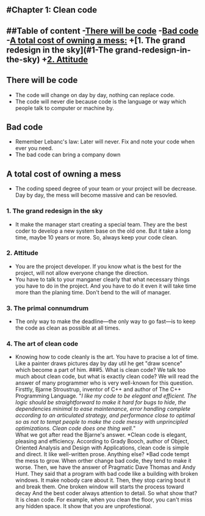 #Chapter 1: Clean code
---
##Table of content
-[There will be code](#There-will-be-code)
-[Bad code](#Bad-code)
-[A total cost of owning a mess:](#A-total-cost-of-owning-a-mess)
+[1. The grand redesign in the sky](#1-The grand-redesign-in-the-sky)
+[2. Attitude](#2-Attitude)
---
## There will be code
* The code will change on day by day, nothing can replace code.
* The code will never die because code is the language or way which people talk to computer or machine by.
## Bad code
* Remember Lebanc's law: Later will never. Fix and note your code when ever you need.
* The bad code can bring a company down
## A total cost of owning a mess
* The coding speed degree of your team or your project will be decrease. Day by day, the mess will become massive and can be resovled.
### 1. The grand redesign in the sky
* It make the manager start creating a special team. They are the best coder to develop a new system base on the old one. But it take a long time, maybe 10 years or more. So, always keep your code clean.
### 2. Attitude
* You are the project developer. If you know what is the best for the project, will not allow everyone change the direction. 
* You have to talk to your manganer clearly that what necessary things you have to do in the project. And you have to do it even it will take time more than the planing time. Don't bend to the will of manager.
### 3. The primal connumdrum
* The only way to make the deadline—the only way to go fast—is to keep the code as clean as possible at all times.
### 4. The art of clean code
* Knowing how to code cleanly is the art. You have to pracise a lot of time.
Like a painter draws pictures day by day util he get "draw scence" which become a part of him.
###5. What is clean code?
We talk too much about clean code, but what is exactly clean code? We will read the answer of many programmer who is very well-known for this question.
Firsttly, Bjarne Stroustrup, inventor of C++ and author of The C++ Programming Language.
"_I like my code to be elegant and efficient. The logic should be straightforward to make it hard for bugs to hide, the dependencies minimal to ease maintenance, error handling complete
according to an articulated strategy, and performance close to optimal so as not to tempt people to make the code messy with unprincipled optimizations. Clean code does one thing well._"  
What we got after read the Bjarne's answer.
*Clean code is elegant, pleasing and efficiency.
According to Grady Booch, author of Object, Oriented Analysis and Design with Applications, clean code is simple and direct. It like well-written prose.
Anything else?
*Bad code tempt the mess to grow. When orther change bad code, they tend to make it worse.
Then, we have the answer of Pragmatic Dave Thomas and Andy Hunt. They said that a program with bad code like a building with broken windows. It make nobody care about it. Then, they stop caring bout it and break them. One broken window will starts the process toward decay
And the best coder always attention to detail. So what show that? It is clean code. For example, when you clean the floor, you can't miss any hidden space. It show that you are unprofestional.
